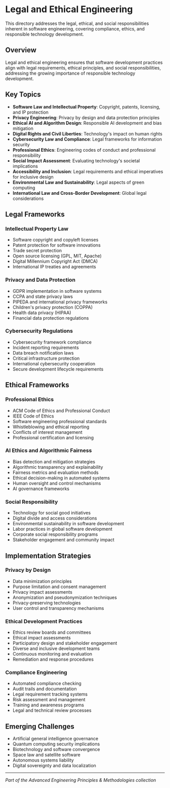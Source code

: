 # Legal and Ethical Engineering

This directory addresses the legal, ethical, and social responsibilities inherent in software engineering, covering compliance, ethics, and responsible technology development.

## Overview

Legal and ethical engineering ensures that software development practices align with legal requirements, ethical principles, and social responsibilities, addressing the growing importance of responsible technology development.

## Key Topics

- **Software Law and Intellectual Property**: Copyright, patents, licensing, and IP protection
- **Privacy Engineering**: Privacy by design and data protection principles
- **Ethical AI and Algorithm Design**: Responsible AI development and bias mitigation
- **Digital Rights and Civil Liberties**: Technology's impact on human rights
- **Cybersecurity Law and Compliance**: Legal frameworks for information security
- **Professional Ethics**: Engineering codes of conduct and professional responsibility
- **Social Impact Assessment**: Evaluating technology's societal implications
- **Accessibility and Inclusion**: Legal requirements and ethical imperatives for inclusive design
- **Environmental Law and Sustainability**: Legal aspects of green computing
- **International Law and Cross-Border Development**: Global legal considerations

## Legal Frameworks

### Intellectual Property Law
- Software copyright and copyleft licenses
- Patent protection for software innovations
- Trade secret protection
- Open source licensing (GPL, MIT, Apache)
- Digital Millennium Copyright Act (DMCA)
- International IP treaties and agreements

### Privacy and Data Protection
- GDPR implementation in software systems
- CCPA and state privacy laws
- PIPEDA and international privacy frameworks
- Children's privacy protection (COPPA)
- Health data privacy (HIPAA)
- Financial data protection regulations

### Cybersecurity Regulations
- Cybersecurity framework compliance
- Incident reporting requirements
- Data breach notification laws
- Critical infrastructure protection
- International cybersecurity cooperation
- Secure development lifecycle requirements

## Ethical Frameworks

### Professional Ethics
- ACM Code of Ethics and Professional Conduct
- IEEE Code of Ethics
- Software engineering professional standards
- Whistleblowing and ethical reporting
- Conflicts of interest management
- Professional certification and licensing

### AI Ethics and Algorithmic Fairness
- Bias detection and mitigation strategies
- Algorithmic transparency and explainability
- Fairness metrics and evaluation methods
- Ethical decision-making in automated systems
- Human oversight and control mechanisms
- AI governance frameworks

### Social Responsibility
- Technology for social good initiatives
- Digital divide and access considerations
- Environmental sustainability in software development
- Labor practices in global software development
- Corporate social responsibility programs
- Stakeholder engagement and community impact

## Implementation Strategies

### Privacy by Design
- Data minimization principles
- Purpose limitation and consent management
- Privacy impact assessments
- Anonymization and pseudonymization techniques
- Privacy-preserving technologies
- User control and transparency mechanisms

### Ethical Development Practices
- Ethics review boards and committees
- Ethical impact assessments
- Participatory design and stakeholder engagement
- Diverse and inclusive development teams
- Continuous monitoring and evaluation
- Remediation and response procedures

### Compliance Engineering
- Automated compliance checking
- Audit trails and documentation
- Legal requirement tracking systems
- Risk assessment and management
- Training and awareness programs
- Legal and technical review processes

## Emerging Challenges

- Artificial general intelligence governance
- Quantum computing security implications
- Biotechnology and software convergence
- Space law and satellite software
- Autonomous systems liability
- Digital sovereignty and data localization

---

*Part of the Advanced Engineering Principles & Methodologies collection*
